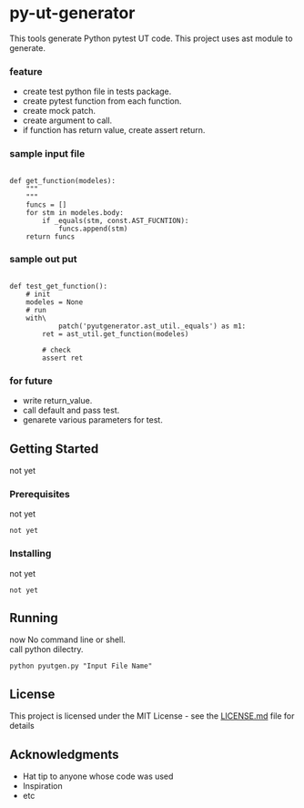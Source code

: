 # py-ut-generator
This tools generate Python pytest UT code.
This project uses ast module to generate.

### feature

* create test python file in tests package.
* create pytest function from each function.
* create mock patch.
* create argument to call.
* if function has return value, create assert return.



### sample input file

```

def get_function(modeles):
    """
    """
    funcs = []
    for stm in modeles.body:
        if _equals(stm, const.AST_FUCNTION):
            funcs.append(stm)
    return funcs
```

### sample out put

```

def test_get_function():
    # init
    modeles = None
    # run
    with\
            patch('pyutgenerator.ast_util._equals') as m1:
        ret = ast_util.get_function(modeles)

        # check
        assert ret

```
### for future

* write return_value.
* call default and pass test.
* genarete various parameters for test.

## Getting Started

not yet

### Prerequisites

not yet

```
not yet
```

### Installing

not yet


```
not yet
```



## Running

now No command line or shell.  
call python dilectry.

```
python pyutgen.py "Input File Name"
```

## License

This project is licensed under the MIT License - see the [LICENSE.md](LICENSE.md) file for details

## Acknowledgments

* Hat tip to anyone whose code was used
* Inspiration
* etc
